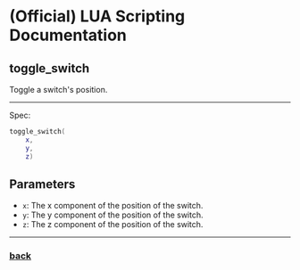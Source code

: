 
# (Official) LUA Scripting Documentation

## toggle_switch

Toggle a switch's position.

___

Spec:

```lua
toggle_switch(
	x,
	y,
	z)
```

## Parameters

- `x`: The x component of the position of the switch.
- `y`: The y component of the position of the switch.
- `z`: The z component of the position of the switch.

___

### [back](../other)
